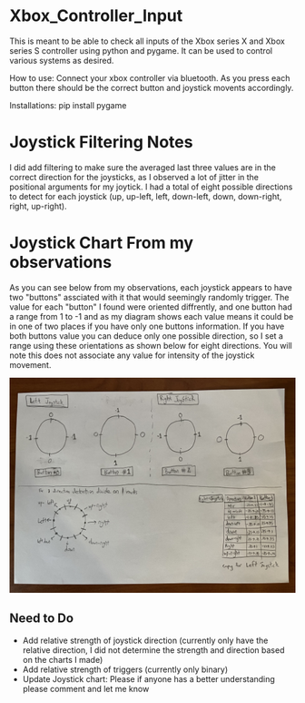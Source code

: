 # Xbox_Controller_Input
This is meant to be able to check all inputs of the Xbox series X and Xbox series S controller using python and pygame. It can be used to control various systems as desired.

How to use:
Connect your xbox controller via bluetooth. As you press each button there should be the correct button and joystick movents accordingly.

Installations:
pip install pygame


# Joystick Filtering Notes
I did add filtering to make sure the averaged last three values are in the correct direction for the joysticks, as I observed a lot of jitter in the positional arguments for my joytick. I had a total of eight possible directions to detect for each joystick (up, up-left, left, down-left, down, down-right, right, up-right).

# Joystick Chart From my observations
As you can see below from my observations, each joystick appears to have two "buttons" assciated with it that would seemingly randomly trigger. The value for each "button" I found were oriented diffrently, and one button had a range from 1 to -1 and as my diagram shows each value means it could be in one of two places if you have only one buttons information. If you have both buttons value you can deduce only one possible direction, so I set a range using these orientations as shown below for eight directions. You will note this does not associate any value for intensity of the joystick movement.

![Test Image 1](/joystick_diagram/joystick.jpg)

## Need to Do
- Add relative strength of joystick direction (currently only have the relative direction, I did not determine the strength and direction based on the charts I made)
- Add relative strength of triggers (currently only binary)
- Update Joystick chart: Please if anyone has a better understanding please comment and let me know 


